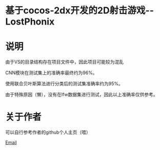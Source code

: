 # 基于cocos-2dx开发的2D射击游戏--LostPhonix
  
# 说明 
由于VS的目录结构存在项目文件中，因此项目可能较为混乱

CNN模块在测试集上的准确率最终约为96%。

使用联合贝叶斯算法进行分类后的测试集准确率约为95%。

由于特殊原因（懒），没有在lfw数据集进行测试，因此以上准确率仅供参考。

# 关于作者
可以自行参考作者的github个人主页（喂）

[Email](mailto:364687927@qq.com)
